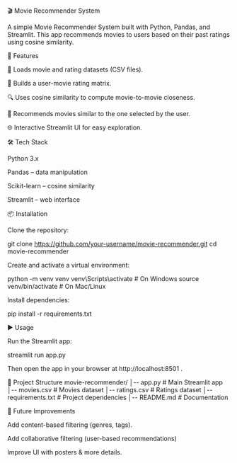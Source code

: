 
🎬 Movie Recommender System

A simple Movie Recommender System built with Python, Pandas, and Streamlit.
This app recommends movies to users based on their past ratings using cosine similarity.

🚀 Features

📂 Loads movie and rating datasets (CSV files).

🧮 Builds a user-movie rating matrix.

🔍 Uses cosine similarity to compute movie-to-movie closeness.

🎥 Recommends movies similar to the one selected by the user.

🌐 Interactive Streamlit UI for easy exploration.

🛠 Tech Stack

Python 3.x

Pandas – data manipulation

Scikit-learn – cosine similarity

Streamlit – web interface

📦 Installation

Clone the repository:

git clone https://github.com/your-username/movie-recommender.git
cd movie-recommender


Create and activate a virtual environment:

python -m venv venv
venv\Scripts\activate   # On Windows
source venv/bin/activate  # On Mac/Linux


Install dependencies:

pip install -r requirements.txt

▶️ Usage

Run the Streamlit app:

streamlit run app.py


Then open the app in your browser at http://localhost:8501
.

📂 Project Structure
movie-recommender/
│-- app.py                # Main Streamlit app
│-- movies.csv            # Movies dataset
│-- ratings.csv           # Ratings dataset
│-- requirements.txt      # Project dependencies
│-- README.md             # Documentation

🔮 Future Improvements

Add content-based filtering (genres, tags).

Add collaborative filtering (user-based recommendations)

Improve UI with posters & more details.
